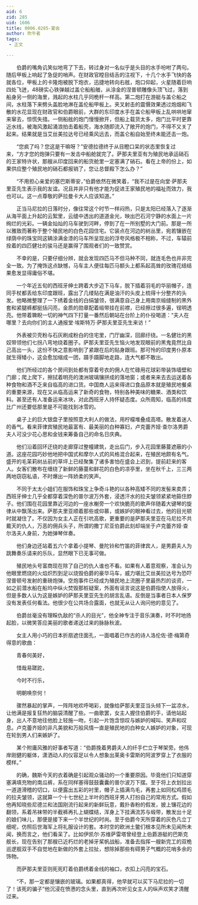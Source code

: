 ```yaml
---
aid: 6
zid: 285
uid: 1606
title: 0006.0285-宴会
author: 吹牛者
tags: 
 - 正文

---
```




　　伯爵的嘴角讥笑似地弯了下去，转过身对一名似乎是头目的水手吩咐了两句。随后甲板上响起了急促的哨声。在财政官瞠目结舌的注视下，十几个水手飞快的各就各位，甲板上的卡隆炮被脱下炮衣，迅捷地转向右舷，炮口仰起，火星随着巨响四处飞迸，48磅实心铁弹越过盖仑船船艏，从涂金的涅普顿雕像头顶飞过，落到船身另一侧的海里，溅起的水柱几乎同桅杆一样高。第二炮打在游艇与盖仑船之间，水柱落下来劈头盖脸地淋在盖伦船甲板上。夹叉射击的震慑效果透过炮烟和飞散的水花显现在财政官和伯爵眼前，大群的东印度水手在盖仑船甲板上乱哄哄地窜来窜去，惊慌失措。一侧船舷的炮门慢慢掀开，但船上载货太多，炮门比平时更靠近水线，被海风激起涌浪拍击着船壳，海水随即流入了敞开的炮门，不得不又关了起来。结果就是当艾丝美拉达号已经乘风远去，而盖仑船自始至终未能还击一炮。

　　“您疯了吗？您这是干嘛呀？”安德拉德终于从目瞪口呆的状态里恢复过来，“方才您的炮弹只要有一发击中船舱就完了。萨那夫里亚有为殖民地承运硝石的王家特许状，那艘从印度回来的船货舱里一定塞满了硝石。看在上帝的份上，如果供应整个殖民地的硝石都报销了，您让总督殿下怎么办？”

　　“不用担心亲爱的塞巴斯蒂安，”伯爵依然在微笑着，“我不过是在向堂·萨那夫里亚先生表示我的友谊。况且并非只有他才能为促进王家殖民地的福祉而效力，我也可以。这一点尊敬的萨拉曼卡大人应该知道。”

　　正当马尼拉的日落时分，像往常这个时节一样闷热，只是太阳已经落入了逐渐从海平面上升起的云絮里，云缝中透出的道道金光，映出巴石河宁静的水面上一片绚烂的光彩。一辆金灿灿的马车驶到河畔，停到了在一所别墅的大门前。那是一所以雅致而著称于整个殖民地的白色花园住宅。它装点在河边的树丛里，宛若镶嵌在绿荫中的珠宝同这辆涂满金漆的马车所呈现出的浮夸风格极不相称，不过，车辕前拴着的四匹健壮的骏马还是赢得了围观者们的一致赞赏。

　　不幸的是，只要仔细分辨，就会发现四匹马不但马种不同，就连毛色也并非完全一致。为了掩饰这点缺憾，马车主人便往每匹马额头上都系起高耸的玫瑰花结结果愈发显得庸俗不堪。

　　一个年近五旬的西班牙绅士跨着大步迈下马车，脱下插着羽毛的华丽帽子，连同手杖都丢给东印度跟班，露出了几缕贴在满是油汗的头皮上梳得十分整齐的头发。他略微整理了一下绣着金线的白绢皱领，很满意自己身上用南京缎缝制的黑外套和紧腿裤都挺括闪亮，金质的勋章配着缎带挂在前襟，已经擦过很多遍，锃明透亮。他带着聛睨一切的神气四下打量一番然后朝站在台阶上的仆役喝道：“夫人在哪里？去向你们的主人通报堂·埃斯特万·萨那夫里亚先生来访！”

　　外表被贝壳粉与石灰刷成粉白的住宅里，门厅幽深，回廊纡绕。一名健壮的黑奴带领他们七拐八弯地绕着圈子。萨那夫里亚先生恼火地发现眼前的黑鬼竟然比自己高出一头，这份不快之意影响到了紧跟在后的贴身跟班。那可怜的印度男仆原本就生得矮小，这会愈加缩成一团，蹑手蹑脚地走路，连大气都不敢出。

　　他们所经过的各个房间到处都有穿着号衣的佣人在忙碌用花球彩带装饰墙壁和门廊；爬上爬下，擦拭着明亮的澳洲玻璃镶拼成的落地窗；或者来来去去运送着各种食物和酒不乏来自临高的进口货。中国商人运来得进口食品原本就是殖民地餐桌的重要来源，现在又从临高运来了新奇的食物，特别各种美味的糖果、酒类和饮料。甚至还有人准备运来冰块，对此西班牙人持怀疑态度。众所周知，临高的纬度比广州还要低那里是不可能找到冰雪的。

　　桌子上的巨大银盘子里按照意大利人的做法，用柠檬堆叠成高塔。散发着迷人的香气。看来菲律宾殖民地最富有、最美丽的白种寡妇，卢克蕾齐娅·查尔洛男爵夫人可没少花心思和金钱来筹备自己的命名日庆典。

　　他们沿着回环迂绕的走廊穿过整幢建筑，走出后门，步入花园里藤蔓遮蔽的小道。这座花园巧妙他地把中国式和摩尔人式的风格混合起来，在殖民地颇有名气。盛开的毛茉莉树丛前的草坪上已经聚集了诸多害怕在盛会上迟到，提前赶来的客人。女客们散布在缠绕了新鲜的藤蔓和鲜花的白色的凉亭里，坐在秋千上，三三两两地窃窃私语，不时爆出一阵娇柔的笑声。

　　不同于太太小姐们在服饰和珠宝上争奇斗艳的以各种高矮不同的发髻来卖弄；西班牙绅士几乎全都穿着深色的普尔波万外套，浸透汗水的拉夫皱领紧紧地箍住脖子。他们围在花园里靠近河边的一座水榭旁一个欢快脆亮的歌声伴随着大键琴的旋律从中飘荡出来。萨那夫里亚顺着那些或仰慕，或嫉妒的眼神看过去，他的目光顿时就凝住了。不仅因为女主人正在引吭高歌，更重要的是萨那夫里亚在马尼拉不共戴天的仇人，万恶的佣兵头子，所谓的撒丁尼亚伯爵此刻却端坐于卢克蕾齐娅·查尔洛夫人身前，为她弹琴伴奏。

　　他们身边还站着五六个拿着小提琴、曼陀铃和竹笛的菲律宾人，是男爵夫人为跳舞奏乐请来的乐队，显然眼下已无事可做。

　　殖民地头号富商现在除了自己的仇人谁也不看。如果有人着意观察，准会认为他眼里燃烧的火焰炽烈到足以烧毁伯爵的豪华马车，威力堪比艾丝美拉达号为恐吓涅普顿号发射的重磅炮弹。空炮事件已经成为殖民地上流圈子里最热烈的谈资，一如之前潜水船在船坞中纵火焚毁那桩疑案，外面有谣言说这是伯爵指使人放得火，但是多数人认为这是嫉妒的萨那夫里亚先生的胡言乱语。反倒是当事者日本人保罗没有发表任何看法。他很少在公共场合露面，也就无从让人询问他的意见了。

　　伯爵丝毫没有理睬仇敌的“杀人的目光”，他全神专注于音乐演奏，时不时地扬起脸，以微笑答应美丽的歌者递送过来的脉脉秋波。

　　女主人用小巧的日本折扇遮住面孔，一面唱着已作古的诗人洛伦佐·德·梅第奇得意的歌曲：

　　青春何美好，

　　惜哉易蹉跎，

　　今时不行乐，

　　明朝唤奈何！

　　骤然暴起的掌声，一阵阵地欢呼喝彩，就像给萨那夫里亚当头倾下一盆凉水，让他满是报复狂热的脑袋清醒了些。一曲歌罢，女主人握住伯爵的手，请他站起身，出人不意地往他脸上轻施一吻，引起一片饱含惊叹与嫉妒的喊叫、笑声和叹息。卢克蕾齐娅的非凡美貌和万般风情一直是殖民地的白种女人嫉妒的对象，可现在轮到男人们来嫉妒了。

　　某个附庸风雅的好事者写道：“伯爵挽着男爵夫人的纤手伫立于琴架旁。他伟岸刚健的躯体，潇洒动人的仪容足以令人想象出莱奥卡雷斯的阿波罗穿上了衣服的模样。”

　　的确，魏斯今天的衣着确是引起观众骚动的一个重要原因。毕竟他们只知道穿塞满填充物的南瓜裤，系在同样塞得鼓鼓囊囊的普尔波万下摆。至于将上衣划拉出一道道滑稽的切口，以便露出五彩的衬里，帽子上插满鸟毛，再套上如同松鸡颈毛的拉夫皱领，这就算一个十七世纪上半叶的西班牙男人打扮自己的常用方式。假如他再知晓些尼德兰和法国刚流行起来的新鲜玩意，戴扑香粉的假发，披上镶花边的翻领，系着吊袜带的半截裤再扎上蝴蝶结，浑身上下挂满流苏与缎带，散发出十足的娘们味儿，那便是接下来一个半世纪的时尚。至于伯爵今天所穿着的灰色凡立丁细呢，仿照后世海军上将礼服设计的套。本时空的欧洲土鳖们根本见所未见闻所未闻，换而言之，他们看呆了。比如伊凯尔·苏维萨雷塔曾经登上伯爵游艇的巴斯克舰长，现在告别了那艘已近朽烂的老掉牙桨帆战船，准备去指挥一艘新完工的双桅巡逻舰双手不自觉地在新做的外套上拉扯，想除掉那些有碍男子气概的花哨多余的饰物。

　　而萨那夫里亚则死死盯着伯爵绣着金线的袖口，衣扣上闪亮的宝石。

　　“不，那一定都是镶嵌的玻璃。如果都真得，他早就可以买下马尼拉的一切了！该死的骗子”他沉浸在愤懑的念头里，直到再次听见女主人的纵声欢笑才清醒过来。


